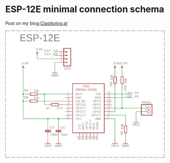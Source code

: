 # ESP-12E minimal connection schema
Post on my blog:[Ciastkolog.pl](https://ciastkolog.pl/elektronika/esp8266/esp8266-esp-12e-prawidlowe-podlaczenie-modulu/)

![title](https://github.com/ciastkolog/ESP8266/blob/master/ESP-12E/ESP-12E.png)
